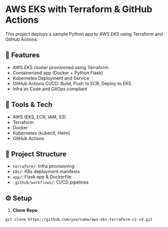 # AWS EKS with Terraform & GitHub Actions

This project deploys a sample Python app to AWS EKS using Terraform and GitHub Actions.

## 🚀 Features
- AWS EKS cluster provisioned using Terraform
- Containerized app (Docker + Python Flask)
- Kubernetes Deployment and Service
- GitHub Actions CI/CD: Build, Push to ECR, Deploy to EKS
- Infra as Code and GitOps compliant

## 🔧 Tools & Tech
- AWS (EKS, ECR, IAM, S3)
- Terraform
- Docker
- Kubernetes (kubectl, Helm)
- GitHub Actions

## 📁 Project Structure
- `terraform/`: Infra provisioning
- `k8s/`: K8s deployment manifests
- `app/`: Flask app & Dockerfile
- `.github/workflows/`: CI/CD pipelines

## ⚙️ Setup

1. **Clone Repo**
```bash
git clone https://github.com/yourname/aws-eks-terraform-ci-cd.git

